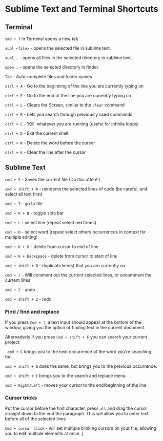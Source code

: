 # Sublime Text and Terminal Shortcuts


## Terminal

`cmd + T` in Terminal opens a new tab.

`subl <file>` - opens the selected file in sublime text.

`subl .` - opens all files in the selected directory in sublime text.

`open .` - opens the selected directory in finder.

`Tab` - Auto-complete files and folder names

`ctrl + A` - Go to the beginning of the line you are currently typing on

`ctrl + E` - Go to the end of the line you are currently typing on

`ctrl + L` - Clears the Screen, similar to the `clear` command

`ctrl + R` - Lets you search through previously used commands

`ctrl + C` - 'Kill' whatever you are running (useful for infinite 
loops)

`ctrl + D` - Exit the current shell

`ctrl + W` - Delete the word before the cursor

`ctrl + K` - Clear the line after the cursor



## Sublime Text

`cmd + S` - Saves the current file (Do this often!!)

`cmd + shift + R` - reindents the selected lines of code (be careful, and select all text first)

`cmd + T` - go to file 

`cmd + K + B`	- toggle side bar

`cmd + L` - select line (repeat select next lines)

`cmd + D` - select word (repeat select others occurrences in context for multiple editing)

`cmd + K + K` - delete from cursor to end of line

`cmd + K + backspace` - delete from cursor to start of line

`cmd + shift + D` - duplicate line(s) that you are currently on

`cmd + /` - Will comment out the current selected lines, or uncomment the current lines

`cmd + Z` - undo

`cmd + shift + Z` - redo


### Find / find and replace

If you press `Cmd + f`, a text input should appear at the bottom of the window, giving you the option of finding text in the current document. 

Alternatively if you press `Cmd + shift + F` you can search your current project.

` cmd + G` brings you to the next occurrence of the word you're searching for.

`cmd + shift + G` does the same, but brings you to the previous occurrence.

`cmd + shift + F` brings you to the search and replace menu.

`cmd + Right/Left` - moves your cursor to the end/beginning of the line


### Cursor tricks

Put the cursor before the first character, press `alt` and drag the cursor straight down to the end the paragraph. This will allow you to enter text before all of the selected lines

`Cmd + cursor click` - will set multiple blinking cursors on your file, allowing you to edit multiple elements at once. 
]

